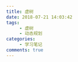 ```yaml
---
title: 虚树
date: 2018-07-21 14:03:42
tags: 
     - 虚树
     - 动态规划
categories: 
     - 学习笔记
comments: true
---
```

